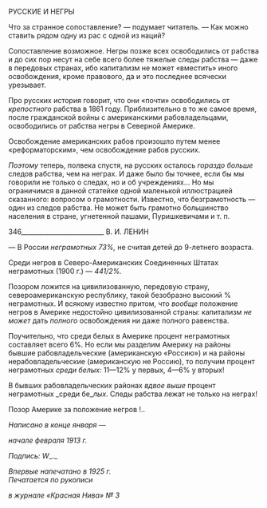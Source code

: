 РУССКИЕ И НЕГРЫ

Что за странное сопоставление? — подумает читатель. — Как можно ставить рядом одну из рас с одной из наций?

Сопоставление возможное. Негры позже всех освободились от рабства и до сих пор несут на себе всего более тяжелые следы рабства — даже в передовых странах, ибо ка­питализм не может «вместить» иного освобождения, кроме правового, да и это послед­нее всячески урезывает.

Про русских история говорит, что они «почти» освободились от _крепостного_ рабст­ва в 1861 году. Приблизительно в то же самое время, после гражданской войны с аме­риканскими рабовладельцами, освободились от рабства негры в Северной Америке.

Освобождение американских рабов произошло путем менее «реформаторским», чем освобождение рабов русских.

_Поэтому_ теперь, полвека спустя, на русских осталось _гораздо больше_ следов рабст­ва, чем на неграх. И даже было бы точнее, если бы мы говорили не только о следах, но и об учреждениях... Но мы ограничимся в данной статейке одной маленькой иллюстра­цией сказанного: вопросом о грамотности. Известно, что безграмотность — один из следов рабства. Не может быть грамотно большинство населения в стране, угнетенной пашами, Пуришкевичами и т. п.

  

346__________________________ В. И. ЛЕНИН

— В России _неграмотных 73%,_ не считая детей до 9-летнего возраста.

Среди негров в Северо-Американских Соединенных Штатах неграмотных (1900 г.) — _441/2%._

Позором ложится на цивилизованную, передовую страну, североамериканскую рес­публику, такой безобразно высокий % неграмотных. И всякому известно притом, что _вообще_ положение негров в Америке недостойно цивилизованной страны: капитализм _не может_ дать _полного_ освобождения ни даже полного равенства.

Поучительно, что среди белых в Америке процент неграмотных составляет всего 6%. Но если мы разделим Америку на районы бывшие рабовладельческие (американ­скую «Россию») и на районы нерабовладельческие (американскую не Россию), то по­лучим процент неграмотных _среди белых:_ 11—12% у первых, 4—6% у вторых!

В бывших рабовладельческих районах _вдвое выше_ процент неграмотных _среди бе­__лых._ Следы рабства лежат не только на неграх!

Позор Америке за положение негров !..

_Написано в конце января_ —

_начале февраля 1913 г._

_Подпись:_ _W__._

_Впервые напечатано в 1925 г.                                                              Печатается по рукописи_

_в журнале «Красная Нива» № 3_